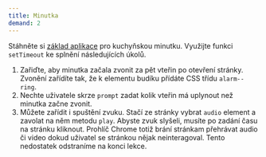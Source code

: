 ```yaml
---
title: Minutka
demand: 2
---
```


Stáhněte si [základ aplikace](../assets/minutka-zadani.zip) pro kuchyňskou minutku. Využijte funkci `setTimeout` ke splnění následujících úkolů.

1. Zařiďte, aby minutka začala zvonit za pět vteřin po otevření stránky. Zvonění zařídíte tak, že k elementu budíku přídáte CSS třídu `alarm--ring`.
1. Nechte uživatele skrze `prompt` zadat kolik vteřin má uplynout než minutka začne zvonit.
1. Můžete zařídit i spuštění zvuku. Stačí ze stránky vybrat `audio` element a zavolat na něm metodu `play`. Abyste zvuk slyšeli, musíte po zadání času na stránku kliknout. Prohlíč Chrome totiž brání stránkam přehrávat audio či video dokud uživatel se stránkou nějak neinteragoval. Tento nedostatek odstraníme na konci lekce.
